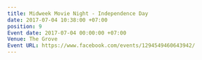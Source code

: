 ```yaml
---
title: Midweek Movie Night - Independence Day
date: 2017-07-04 10:38:00 +07:00
position: 9
Event date: 2017-07-04 00:00:00 +07:00
Venue: The Grove
Event URL: https://www.facebook.com/events/1294549460643942/
---
```


